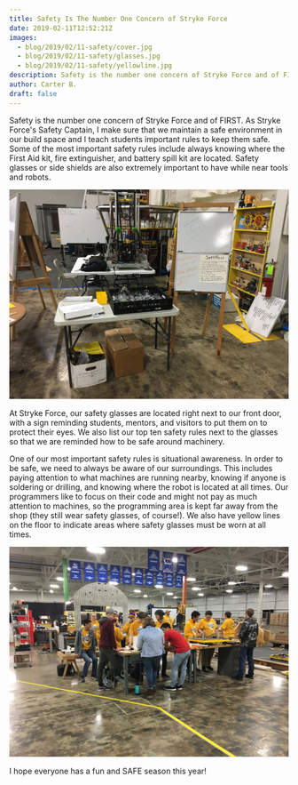 ```yaml
---
title: Safety Is The Number One Concern of Stryke Force
date: 2019-02-11T12:52:21Z
images:
  - blog/2019/02/11-safety/cover.jpg
  - blog/2019/02/11-safety/glasses.jpg
  - blog/2019/02/11-safety/yellowline.jpg
description: Safety is the number one concern of Stryke Force and of FIRST
author: Carter B.
draft: false
---
```


Safety is the number one concern of Stryke Force and of FIRST. As Stryke Force's Safety Captain, I make sure that we maintain a safe environment in our build space and I teach students important rules to keep them safe. Some of the most important safety rules include always knowing where the First Aid kit, fire extinguisher, and battery spill kit are located. Safety glasses or side shields are also extremely important to have while near tools and robots.

<!--more-->

![Safety Glasses](glasses.jpg 'Safety glasses are available as you walk in')

At Stryke Force, our safety glasses are located right next to our front door, with a sign reminding students, mentors, and visitors to put them on to protect their eyes. We also list our top ten safety rules next to the glasses so that we are reminded how to be safe around machinery.

One of our most important safety rules is situational awareness. In order to be safe, we need to always be aware of our surroundings. This includes paying attention to what machines are running nearby, knowing if anyone is soldering or drilling, and knowing where the robot is located at all times. Our programmers like to focus on their code and might not pay as much attention to machines, so the programming area is kept far away from the shop (they still wear safety glasses, of course!). We also have yellow lines on the floor to indicate areas where safety glasses must be worn at all times.

![Yellow Line](yellowline.jpg 'A yellow line shows where safety glasses must be worn')

I hope everyone has a fun and SAFE season this year!
